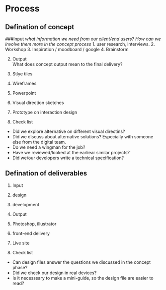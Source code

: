 # Process
## Defination of concept
###Input
*what information we need from our client/end users? How can we involve them more in the concept process*
    1. user research, interviews.
    2. Workshop
    3. Inspiration / moodboard / google
    4. Brainstorm

2. Output  
  What does concept output mean to the final delivery?
  1. Stlye tiles
  2. Wireframes
  3. Powerpoint
  4. Visual direction sketches
  5. Prototype on interaction design

3. Check list
  * Did we explore alternative on different visual directins?
  * Did we discuss about alternative solutions? Especially with someone else from the digital team.
  * Do we need a wingman for the job?
  * Have we reviewed/looked at the earliear similar projects?
  * Did we/our developers write a technical specification?

## Defination of deliverables
1. Input
  1. design
  2. development

2. Output
  1. Photoshop, illustrator
  2. front-end delivery
  3. Live site

3. Check list
  * Can design files answer the questions we discussed in the concept phase?
  * Did we check our design in real devices?
  * Is it necesssary to make a mini-guide, so the design file are easier to read?

